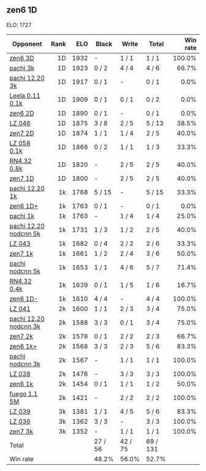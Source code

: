 ## zen6 1D ##

ELO: 1727

Opponent | Rank | ELO | Black | Write | Total | Win rate
---------|-----:|----:|-------|-------|-------|-------:
[zen6 3D](zen6%203D.md) | 1D | 1932 | - | 1 / 1 | 1 / 1 | 100.0%
[pachi 3k](pachi%203k.md) | 1D | 1923 | 0 / 2 | 4 / 4 | 4 / 6 | 66.7%
[pachi 12.20 3k](pachi%2012.20%203k.md) | 1D | 1917 | 0 / 1 | - | 0 / 1 | 0.0%
[Leela 0.11 0.1k](Leela%200.11%200.1k.md) | 1D | 1909 | 0 / 1 | 0 / 1 | 0 / 2 | 0.0%
[zen6 2D](zen6%202D.md) | 1D | 1890 | 0 / 1 | - | 0 / 1 | 0.0%
[LZ 046](LZ%20046.md) | 1D | 1875 | 3 / 8 | 2 / 5 | 5 / 13 | 38.5%
[zen7 2D](zen7%202D.md) | 1D | 1874 | 1 / 1 | 1 / 4 | 2 / 5 | 40.0%
[LZ 058 0.1k](LZ%20058%200.1k.md) | 1D | 1868 | 0 / 2 | 1 / 1 | 1 / 3 | 33.3%
[RN4.32 0.8k](RN4.32%200.8k.md) | 1D | 1820 | - | 2 / 5 | 2 / 5 | 40.0%
[zen7 1D](zen7%201D.md) | 1D | 1800 | - | 2 / 5 | 2 / 5 | 40.0%
[pachi 12.20 1k](pachi%2012.20%201k.md) | 1k | 1768 | 5 / 15 | - | 5 / 15 | 33.3%
[zen6 1D+](zen6%201D+.md) | 1k | 1763 | 0 / 1 | - | 0 / 1 | 0.0%
[pachi 1k](pachi%201k.md) | 1k | 1763 | - | 1 / 4 | 1 / 4 | 25.0%
[pachi 12.20 nodcnn 5k](pachi%2012.20%20nodcnn%205k.md) | 1k | 1731 | 1 / 3 | 1 / 2 | 2 / 5 | 40.0%
[LZ 043](LZ%20043.md) | 1k | 1682 | 0 / 4 | 2 / 2 | 2 / 6 | 33.3%
[zen7 1k](zen7%201k.md) | 1k | 1661 | 1 / 2 | 2 / 4 | 3 / 6 | 50.0%
[pachi nodcnn 5k](pachi%20nodcnn%205k.md) | 1k | 1653 | 1 / 1 | 4 / 6 | 5 / 7 | 71.4%
[RN4.32 0.4k](RN4.32%200.4k.md) | 1k | 1639 | 0 / 1 | 1 / 5 | 1 / 6 | 16.7%
[zen6 1D-](zen6%201D-.md) | 1k | 1610 | 4 / 4 | - | 4 / 4 | 100.0%
[LZ 041](LZ%20041.md) | 2k | 1600 | 1 / 1 | 2 / 3 | 3 / 4 | 75.0%
[pachi 12.20 nodcnn 3k](pachi%2012.20%20nodcnn%203k.md) | 2k | 1588 | 3 / 3 | 0 / 1 | 3 / 4 | 75.0%
[zen7 2k](zen7%202k.md) | 2k | 1578 | 0 / 1 | 2 / 2 | 2 / 3 | 66.7%
[zen6 1k+](zen6%201k+.md) | 2k | 1568 | 3 / 3 | 2 / 3 | 5 / 6 | 83.3%
[pachi nodcnn 3k](pachi%20nodcnn%203k.md) | 2k | 1567 | - | 1 / 1 | 1 / 1 | 100.0%
[LZ 038](LZ%20038.md) | 2k | 1476 | - | 3 / 3 | 3 / 3 | 100.0%
[zen6 1k](zen6%201k.md) | 2k | 1454 | 0 / 1 | 1 / 1 | 1 / 2 | 50.0%
[fuego 1.1 5M](fuego%201.1%205M.md) | 2k | 1421 | - | 2 / 2 | 2 / 2 | 100.0%
[LZ 039](LZ%20039.md) | 3k | 1381 | 1 / 1 | 4 / 5 | 5 / 6 | 83.3%
[LZ 036](LZ%20036.md) | 3k | 1362 | 3 / 3 | - | 3 / 3 | 100.0%
[zen7 3k](zen7%203k.md) | 3k | 1352 | - | 1 / 1 | 1 / 1 | 100.0%
Total | | | 27 / 56 | 42 / 75 | 69 / 131 | 
Win rate| | | 48.2% | 56.0% | 52.7% | 
